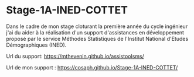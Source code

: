 # Stage-1A-INED-COTTET

Dans le cadre de mon stage  cloturant la première année du cycle ingénieur j'ai du aider à la réalisation d'un support d'assistances en développement proposé par le service Méthodes Statistiques de l'Institut National d'Etudes Démographiques
(INED).

Url du support: https://mthevenin.github.io/assistoolsms/

Url de mon support : https://cosaph.github.io/Stage-1A-INED-COTTET/
